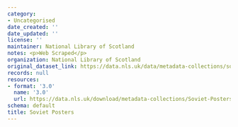 ```yaml
---
category:
- Uncategorised
date_created: ''
date_updated: ''
license: ''
maintainer: National Library of Scotland
notes: <p>Web Scraped</p>
organization: National Library of Scotland
original_dataset_link: https://data.nls.uk/data/metadata-collections/soviet-posters/
records: null
resources:
- format: '3.0'
  name: '3.0'
  url: https://data.nls.uk/download/metadata-collections/Soviet-Posters.zip
schema: default
title: Soviet Posters
---
```

